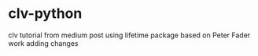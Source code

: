 # clv-python
clv tutorial from medium post using lifetime package based on Peter Fader work
adding changes
